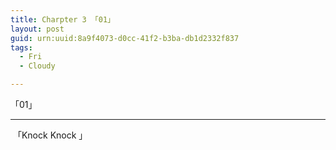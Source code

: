 ```yaml
---
title: Charpter 3 「01」
layout: post
guid: urn:uuid:8a9f4073-d0cc-41f2-b3ba-db1d2332f837
tags:
  - Fri
  - Cloudy

---
```


「01」

------

​	「Knock Knock 」



